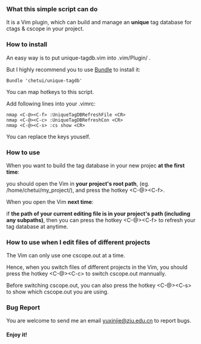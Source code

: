 ### What this simple script can do

It is a Vim plugin, which can build and manage an **unique** tag database for ctags & cscope in your project.

### How to install

An easy way is to put unique-tagdb.vim into .vim/Plugin/ .

But I highly recommend you to use [Bundle](https://github.com/gmarik/vundle.git) to install it:

	Bundle 'chetui/unique-tagdb'

You can map hotkeys to this script.

Add following lines into your .vimrc:

	nmap <C-@><C-f> :UniqueTagDBRefreshFile <CR>
	nmap <C-@><C-c> :UniqueTagDBRefreshCon <CR>
	nmap <C-@><C-s> :cs show <CR>

You can replace the keys youself.

### How to use

When you want to build the tag database in your new projec **at the  first time**:

you should open the Vim in **your project's root path**, (eg. /home/chetui/my_project/), and press the hotkey \<C-@\>\<C-f\>.

When you open the Vim **next time**:

if **the path of your current editing file is in your project's path (including any subpaths)**, then you can press the hotkey \<C-@\>\<C-f\> to refresh your tag database at anytime.

### How to use when I edit files of different projects

The Vim can only use one cscope.out at a time.

Hence, when you switch files of different projects in the Vim, you should press the hotkey \<C-@\>\<C-c\> to switch cscope.out mannually. 

Before switching cscope.out, you can also press the hotkey \<C-@\>\<C-s\> to show which cscope.out you are using.

### Bug Report

You are welcome to send me an email <yuxinjie@zju.edu.cn> to report bugs.

#### Enjoy it!


